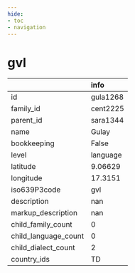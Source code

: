 ```yaml
---
hide:
- toc
- navigation
---
```

# gvl
|                      | info     |
|:---------------------|:---------|
| id                   | gula1268 |
| family_id            | cent2225 |
| parent_id            | sara1344 |
| name                 | Gulay    |
| bookkeeping          | False    |
| level                | language |
| latitude             | 9.06629  |
| longitude            | 17.3151  |
| iso639P3code         | gvl      |
| description          | nan      |
| markup_description   | nan      |
| child_family_count   | 0        |
| child_language_count | 0        |
| child_dialect_count  | 2        |
| country_ids          | TD       |